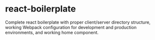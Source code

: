 # react-boilerplate
Complete react boilerplate with proper client/server directory structure, working Webpack configuration for development and production environments, and working  home component.
